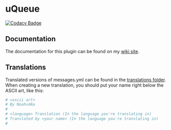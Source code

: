 # uQueue

[![Codacy Badge](https://app.codacy.com/project/badge/Grade/44544d06edf545ee921509834a595b1f)](https://www.codacy.com/gh/NoahvdAa/uQueue/dashboard?utm_source=github.com&amp;utm_medium=referral&amp;utm_content=NoahvdAa/uQueue&amp;utm_campaign=Badge_Grade)

## Documentation

The documentation for this plugin can be found on my [wiki site](https://wiki.noah.pm/books/uqueue).

## Translations

Translated versions of messages.yml can be found in the [translations folder](https://github.com/NoahvdAa/uQueue/tree/master/translations). When creating a new translation, you should put your name right below the ASCII art, like this:

```yaml
# <ascii art>
# By NoahvdAa
#
# <language> Translation (In the language you're translating in)
# Translated by <your name> (In the language you're translating in)
#
```